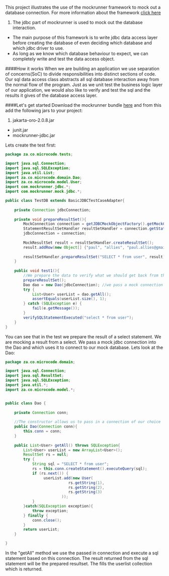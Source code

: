 This project illustrates the use of the mockrunner framework to mock out a database connection.
For more information about the framework <a href="http://mockrunner.sourceforge.net" target="_blank">click here</a>

1. The jdbc part of mockrunner is used to mock out the database interaction.
* The main purpose of this framework is to write jdbc data access layer before creating the database
of even deciding which database and which jdbc driver to use.
* As long as we know which database behaviour to expect, we can completely write and test the data access object.

####How it works
When we are building an application we use separation of concerns(SoC) to divide responsibilities into distinct sections
of code.  Our sql data access class abstracts all sql database interaction away from the normal flow of the program.
Just as we unit test the business logic layer of our application, we would also like to verify and test the sql and 
the results it gives of the database access layer.

####Let's get started
Download the mockrunner bundle <a href="http://sourceforge.net/projects/mockrunner/files/" target="_blank">here</a> 
and from this add the following jars to your project:

1. jakarta-oro-2.0.8.jar
* junit.jar
* mockrunner-jdbc.jar

Lets create the test first:

```java
package za.co.microcode.tests;

import java.sql.Connection;
import java.sql.SQLException;
import java.util.List;
import za.co.microcode.domain.Dao;
import za.co.microcode.model.User;
import com.mockrunner.jdbc.*;
import com.mockrunner.mock.jdbc.*;

public class TestDB extends BasicJDBCTestCaseAdapter{
  
	private Connection jdbcConnection;
	
	private void prepareResultSet(){
	   	MockConnection connection = getJDBCMockObjectFactory().getMockConnection();
    	StatementResultSetHandler resultSetHandler = connection.getStatementResultSetHandler(); 
    	jdbcConnection = connection;
        
        MockResultSet result = resultSetHandler.createResultSet();
        result.addRow(new Object[] {"paul", "allies", "paul.allies@gmail.com"});
        
        resultSetHandler.prepareResultSet("SELECT * from user", result);
	}
	
	public void test1(){
		//We prepare the data to verify what we should get back from the database for a specific select
		prepareResultSet();
		Dao dao = new Dao(jdbcConnection); //we pass a mock connection to the dal
		try {
			List<User> userList = dao.getAll();
			assertEquals(userList.size(), 1);
		} catch (SQLException e) {
			fail(e.getMessage());
		}
		verifySQLStatementExecuted("select * from user");
	}
}
```

You can see that in the test we prepare the result of a select statement.  We are mocking a result from a select.
We pass a mock jdbc connection into the Dao and which uses it to connect to our mock database.  Lets look at the Dao:

```java
package za.co.microcode.domain;

import java.sql.Connection;
import java.sql.ResultSet;
import java.sql.SQLException;
import java.util.*;
import za.co.microcode.model.*;


public class Dao {
  
	private Connection conn;
	
	//The constructor allows us to pass in a connection of our choice
	public Dao(Connection conn){
		this.conn = conn;
	}
	
	public List<User> getAll() throws SQLException{
		List<User> userList = new ArrayList<User>();
    	ResultSet rs = null;
    	try {
			String sql = "SELECT * from user";
            rs = this.conn.createStatement().executeQuery(sql);
            if (rs.next()) {
                 userList.add(new User(
                		 	rs.getString(1),
                		 	rs.getString(2),
                		 	rs.getString(3)
                		 ));
            }
    	}catch(SQLException exception){
    		throw exception;
    	} finally {
    		conn.close();
    	}
		return userList;
	}

}

```

In the "getAll" method we use the passed in connection and execute a sql statement based on this connection.  The result 
returned from the sql statement will be the prepared resultset.  The fills the userlist collection which is returned.

